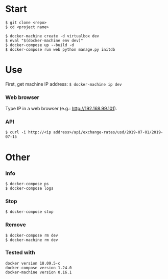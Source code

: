# Start

```
$ git clone <repo>
$ cd <project name>

$ docker-machine create -d virtualbox dev
$ eval "$(docker-machine env dev)"
$ docker-compose up --build -d
$ docker-compose run web python manage.py initdb
```



# Use

First, get machine IP address: `$ docker-machine ip dev`


### Web browser

Type IP in a web browser (e.g.: http://192.168.99.101).


### API

```
$ curl -i http://<ip address>/api/exchange-rates/usd/2019-07-01/2019-07-15
```


# Other

### Info

```
$ docker-compose ps
$ docker-compose logs
```

### Stop

```
$ docker-compose stop
```

### Remove

```
$ docker-compose rm dev
$ docker-machine rm dev
```

### Tested with

```
docker version 18.09.5-c
docker-compose version 1.24.0
docker-machine version 0.16.1
```